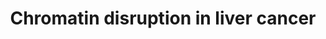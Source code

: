 ---
title: Chromatin disruption in liver cancer 
summary: Chromatin regualators are among the most frequent mutations in hepatocellular carcinoma and cholangiocarcinoma. We are interested in how disruption of normal chromatin regulation gives rise to these tumors. We are also looking for new therapeutic strategies targeting the epignome. We use high throghgput CRISPR screens to uncover new therapeutic avenues.
tags: 
date: 
weight: 20
---